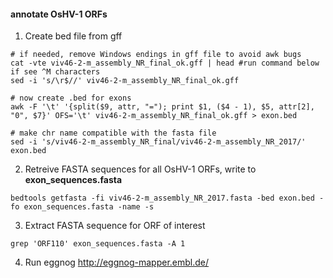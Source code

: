 #### annotate OsHV-1 ORFs

1) Create bed file from gff
```
# if needed, remove Windows endings in gff file to avoid awk bugs
cat -vte viv46-2-m_assembly_NR_final_ok.gff | head #run command below if see ^M characters
sed -i 's/\r$//' viv46-2-m_assembly_NR_final_ok.gff

# now create .bed for exons
awk -F '\t' '{split($9, attr, "="); print $1, ($4 - 1), $5, attr[2], "0", $7}' OFS='\t' viv46-2-m_assembly_NR_final_ok.gff > exon.bed

# make chr name compatible with the fasta file
sed -i 's/viv46-2-m_assembly_NR_final/viv46-2-m_assembly_NR_2017/' exon.bed
```

2) Retreive FASTA sequences for all OsHV-1 ORFs, write to **exon_sequences.fasta**
```
bedtools getfasta -fi viv46-2-m_assembly_NR_2017.fasta -bed exon.bed -fo exon_sequences.fasta -name -s
```
3) Extract FASTA sequence for ORF of interest
```
grep 'ORF110' exon_sequences.fasta -A 1
```
4) Run eggnog http://eggnog-mapper.embl.de/
